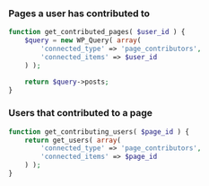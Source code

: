 ### Pages a user has contributed to

```php
function get_contributed_pages( $user_id ) {
	$query = new WP_Query( array(
		'connected_type' => 'page_contributors',
		'connected_items' => $user_id
	) );

	return $query->posts;
}
```

### Users that contributed to a page

```php
function get_contributing_users( $page_id ) {
	return get_users( array(
		'connected_type' => 'page_contributors',
		'connected_items' => $page_id
	) );
}
```
